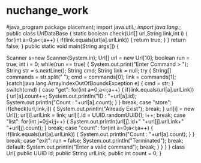 # nuchange_work
#java_program
package placement;
import java.util.*;
import java.lang.*;
public class UrlDataBase {
 static boolean check(Url[] url,String link,int i) {
  for(int a=0;a<i;a++) {
   if(link.equals(url[a].urlLink)) {
    return true;
   }
  }
  return false;
 }
 public static void main(String args[]) {
   
  Scanner s=new Scanner(System.in);
  Url[] url = new Url[10];
  boolean run = true;
  int i = 0;
  while(run == true) {
   System.out.print("Enter Command > ");
   String str = s.nextLine();
   String cmd;
   String link = null;
   try {
    String[] commands = str.split(" ");
    cmd = commands[0];
    link = commands[1];
   }catch(java.lang.ArrayIndexOutOfBoundsException e) {
    cmd = str;
   }
   switch(cmd) {
   case "get":
    for(int a=0;a<i;a++) {
     if(link.equals(url[a].urlLink)) {
      url[a].count++;
      System.out.println("ID : "+url[a].id);
      System.out.println("Count : "+url[a].count);
     }
    }
    break;
   case "store":
    if(check(url,link,i)) {
     System.out.println("Already Exist");
     break;
    }
    url[i] = new Url();
    url[i].urlLink = link;
    url[i].id = UUID.randomUUID();
    i++;
    break;
   case "list":
    for(int j=0;j<i;j++) {
     System.out.println(url[j].id+"  "+url[j].urlLink+"  "+url[j].count);
    }
    break;
   case "count":
    for(int a=0;a<i;a++) {
     if(link.equals(url[a].urlLink)) {
      System.out.println("Count : "+url[a].count);
     }
    }
    break;
   case "exit":
    run = false;
    System.out.println("Terminated");
    break;
   default:
    System.out.println("Enter a valid command");
    break;
   }
  }
 }
}
class Url{
 public UUID id;
 public String urlLink;
 public int count = 0;
}

